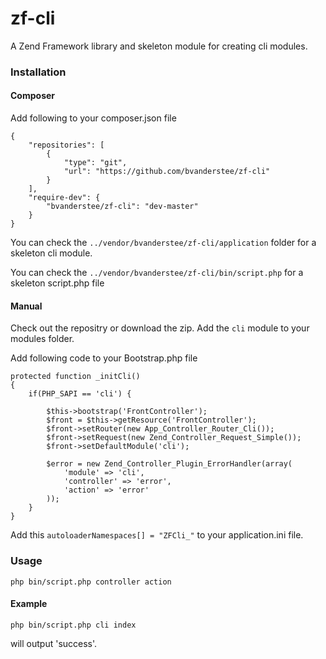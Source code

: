 # zf-cli
A Zend Framework library and skeleton module for creating cli modules.

### Installation

#### Composer
Add following to your composer.json file

````
{
	"repositories": [
        {
            "type": "git",
            "url": "https://github.com/bvanderstee/zf-cli"
        }
    ],
    "require-dev": {
        "bvanderstee/zf-cli": "dev-master"
    }
}
````
You can check the `../vendor/bvanderstee/zf-cli/application` folder for a skeleton cli module.

You can check the `../vendor/bvanderstee/zf-cli/bin/script.php` for a skeleton script.php file

#### Manual
Check out the repositry or download the zip. Add the `cli` module to your modules folder.

Add following code to your Bootstrap.php file

	protected function _initCli()
    {
        if(PHP_SAPI == 'cli') {

            $this->bootstrap('FrontController');
            $front = $this->getResource('FrontController');
            $front->setRouter(new App_Controller_Router_Cli());
            $front->setRequest(new Zend_Controller_Request_Simple());
            $front->setDefaultModule('cli');

            $error = new Zend_Controller_Plugin_ErrorHandler(array(
                'module' => 'cli',
                'controller' => 'error',
                'action' => 'error'
            ));
        }
    }

Add this `autoloaderNamespaces[] = "ZFCli_"` to your application.ini file.

### Usage
````
php bin/script.php controller action
````

#### Example
````
php bin/script.php cli index
````
will output 'success'.
